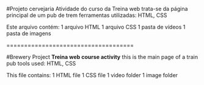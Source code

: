 #Projeto cervejaria
Atividade do curso da Treina web
trata-se da página principal de um pub de trem
ferramentas utilizadas: HTML, CSS

Este arquivo contém: 
1 arquivo HTML
1 arquivo CSS
1 pasta de vídeos
1 pasta de imagens 

====================================

#Brewery Project
<b>Treina web course activity</b>
this is the main page of a train pub
tools used: HTML, CSS

This file contains:
1 HTML file
1 CSS file
1 video folder
1 image folder
